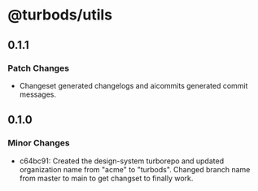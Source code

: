 # @turbods/utils

## 0.1.1

### Patch Changes

- Changeset generated changelogs and aicommits generated commit messages.

## 0.1.0

### Minor Changes

- c64bc91: Created the design-system turborepo and updated organization name from "acme" to "turbods". Changed branch name from master to main to get changset to finally work.
